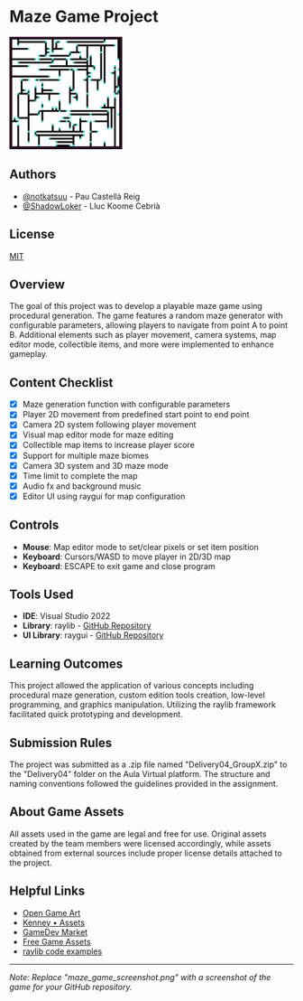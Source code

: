 # Maze Game Project

<p align="left">
  <img src="maze_game_screenshot.png" alt="Maze Game" width="200">
</p>

## Authors

- [@notkatsuu](https://www.github.com/notkatsuu) - Pau Castellà Reig
- [@ShadowLoker](https://www.github.com/ShadowLoker) - Lluc Koome Cebrià
## License

[MIT](https://choosealicense.com/licenses/mit/)
## Overview

The goal of this project was to develop a playable maze game using procedural generation. The game features a random maze generator with configurable parameters, allowing players to navigate from point A to point B. Additional elements such as player movement, camera systems, map editor mode, collectible items, and more were implemented to enhance gameplay.

## Content Checklist

- [x] Maze generation function with configurable parameters
- [x] Player 2D movement from predefined start point to end point
- [x] Camera 2D system following player movement
- [x] Visual map editor mode for maze editing
- [x] Collectible map items to increase player score
- [x] Support for multiple maze biomes
- [x] Camera 3D system and 3D maze mode
- [x] Time limit to complete the map
- [x] Audio fx and background music
- [x] Editor UI using raygui for map configuration

## Controls

- **Mouse**: Map editor mode to set/clear pixels or set item position
- **Keyboard**: Cursors/WASD to move player in 2D/3D map
- **Keyboard**: ESCAPE to exit game and close program

## Tools Used

- **IDE**: Visual Studio 2022
- **Library**: raylib - [GitHub Repository](https://github.com/raysan5/raylib)
- **UI Library**: raygui - [GitHub Repository](https://github.com/raysan5/raygui)

## Learning Outcomes

This project allowed the application of various concepts including procedural maze generation, custom edition tools creation, low-level programming, and graphics manipulation. Utilizing the raylib framework facilitated quick prototyping and development.

## Submission Rules

The project was submitted as a .zip file named "Delivery04_GroupX.zip" to the "Delivery04" folder on the Aula Virtual platform. The structure and naming conventions followed the guidelines provided in the assignment.

## About Game Assets

All assets used in the game are legal and free for use. Original assets created by the team members were licensed accordingly, while assets obtained from external sources include proper license details attached to the project.

## Helpful Links

- [Open Game Art](https://opengameart.org/)
- [Kenney • Assets](https://kenney.nl/assets)
- [GameDev Market](https://www.gamedevmarket.net/)
- [Free Game Assets](https://freegameassets.itch.io/)
- [raylib code examples](https://www.raylib.com/examples.html)

---
*Note: Replace "maze_game_screenshot.png" with a screenshot of the game for your GitHub repository.*
